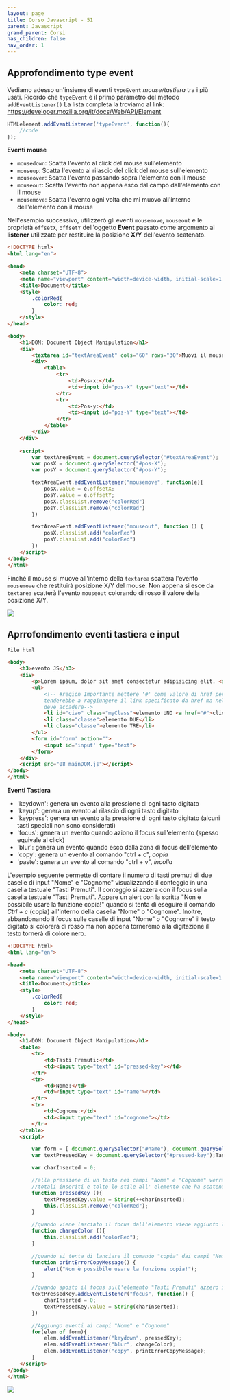 ```yaml
---
layout: page
title: Corso Javascript - 51
parent: Javascript
grand_parent: Corsi
has_children: false
nav_order: 1
---
```


## Approfondimento type event

Vediamo adesso un'insieme di eventi `typeEvent` *mouse/tastiera* tra i più usati. Ricordo che `typeEvent` è il primo parametro del metodo `addEventListener()`
La lista completa la troviamo al link: https://developer.mozilla.org/it/docs/Web/API/Element

```js
HTMLelement.addEventListener('typeEvent', function(){
    //code
});
```

**Eventi mouse**<br>

- `mousedown`: Scatta l'evento al click del mouse sull'elemento
- `mouseup`: Scatta l'evento al rilascio del click del mouse sull'elemento
- `mouseover`: Scatta l'evento passando sopra l'elemento con il mouse
- `mouseout`: Scatta l'evento non appena esco dal campo dall'elemento con il mouse
- `mousemove`: Scatta l'evento ogni volta che mi muovo all'interno dell'elemento con il mouse

Nell'esempio successivo, utilizzerò gli eventi `mousemove`, `mouseout` e le proprietà `offsetX`, `offsetY` dell'oggetto **Event** passato come argomento al **listener** utilizzate per restituire la posizione **X/Y** dell'evento scatenato. 

```html
<!DOCTYPE html>
<html lang="en">

<head>
    <meta charset="UTF-8">
    <meta name="viewport" content="width=device-width, initial-scale=1.0">
    <title>Document</title>
    <style>
        .colorRed{
            color: red;
        }
    </style>
</head>

<body>
    <h1>DOM: Document Object Manipulation</h1>
    <div>
        <textarea id="textAreaEvent" cols="60" rows="30">Muovi il mouse all'interno di quest'area</textarea>
        <div>
            <table>
                <tr>
                    <td>Pos-x:</td>
                    <td><input id="pos-X" type="text"></td>
                </tr>
                <tr>
                    <td>Pos-y:</td>
                    <td><input id="pos-Y" type="text"></td>
                </tr>
            </table>
        </div>   
    </div>
    
    <script>
        var textAreaEvent = document.querySelector("#textAreaEvent");
        var posX = document.querySelector("#pos-X");
        var posY = document.querySelector("#pos-Y");

        textAreaEvent.addEventListener("mousemove", function(e){
            posX.value = e.offsetX;
            posY.value = e.offsetY;
            posX.classList.remove("colorRed")
            posY.classList.remove("colorRed")
        })

        textAreaEvent.addEventListener("mouseout", function () {
            posX.classList.add("colorRed")
            posY.classList.add("colorRed")
        })
    </script>
</body>
</html>
```

Finchè il mouse si muove all'interno della `textarea` scatterà l'evento `mousemove` che restituirà posizione X/Y del mouse. Non appena si esce da `textarea` scatterà l'evento `mouseout` colorando di rosso il valore della posizione X/Y.

![](./images/event-mousemove.gif)



## Aprrofondimento eventi tastiera e input

`File html`
```html
<body>
    <h3>evento JS</h3>
    <div>
        <p>Lorem ipsum, dolor sit amet consectetur adipisicing elit. <strong>Doloremque, modi?</strong></p>
        <ul>
            <!-- #region Importante mettere '#' come valore di href perchè evita il comportamento di default del link che come ricordiamo
            tenderebbe a raggiungere il link specificato da href ma nel caso di un bottone premuto voglio stabilirlo io cosa
            deve accadere-->
            <li id="ciao" class="myClass">elemento UNO <a href="#">click me</a></li>
            <li class="classe">elemento DUE</li>
            <li class="classe">elemento TRE</li>
        </ul>
        <form id='form' action="">
            <input id='input' type="text">
        </form>
    </div>
    <script src="08_mainDOM.js"></script>
</body>
</html>
```

**Eventi Tastiera**

- 'keydown': genera un evento alla pressione di ogni tasto digitato
- 'keyup': genera un evento al rilascio di ogni tasto digitato
- 'keypress': genera un evento alla pressione di ogni tasto digitato (alcuni tasti speciali non sono considerati) 
- 'focus': genera un evento quando aziono il focus sull'elemento (spesso equivale al click)
- 'blur': genera un evento quando esco dalla zona di focus dell'elemento
- 'copy': genera un evento al comando "ctrl + c", *copia*
- 'paste': genera un evento al comando "ctrl + v", *incolla*


L'esempio seguente permette di contare il numero di tasti premuti di due caselle di input "Nome" e "Cognome" visualizzando il conteggio in una casella testuale "Tasti Premuti". Il conteggio si azzera con il focus sulla casella testuale "Tasti Premuti". Appare un alert con la scritta "Non è possibile usare la funzione copia!" quando si tenta di eseguire il comando *Ctrl + c* (copia) all'interno della casella "Nome" o "Cognome". Inoltre, abbandonando il focus sulle caselle di input "Nome" o "Cognome" il testo digitato si colorerà di rosso ma non appena torneremo alla digitazione il testo tornerà di colore nero.

```html
<!DOCTYPE html>
<html lang="en">

<head>
    <meta charset="UTF-8">
    <meta name="viewport" content="width=device-width, initial-scale=1.0">
    <title>Document</title>
    <style>
        .colorRed{
            color: red;
        }
    </style>
</head>

<body>
    <h1>DOM: Document Object Manipulation</h1>
    <table>
        <tr>
            <td>Tasti Premuti:</td>
            <td><input type="text" id="pressed-key"></td>
        </tr>
        <tr>
            <td>Nome:</td>
            <td><input type="text" id="name"></td>
        </tr>
        <tr>
            <td>Cognome:</td>
            <td><input type="text" id="cognome"></td>
        </tr>
    </table>
    <script>

        var form = [ document.querySelector("#name"), document.querySelector("#cognome")]
        var textPressedKey = document.querySelector("#pressed-key");Tasti Premuti

        var charInserted = 0;

        //alla pressione di un tasto nei campi "Nome" e "Cognome" verrà aggiornato il conteggio dei caratteri
        //totali inseriti e tolto lo stile all' elemento che ha scatenato l'evento rimuovendo la classe "colorRed"
        function pressedKey (){
            textPressedKey.value = String(++charInserted);
            this.classList.remove("colorRed");
        }

        //quando viene lasciato il focus dall'elemento viene aggiunto lo stile tramite la classe "colorRed"
        function changeColor (){
            this.classList.add("colorRed");
        }

        //quando si tenta di lanciare il comando "copia" dai campi "Nome" e "Cognome" si genera un alert di errore
        function printErrorCopyMessage() {
            alert("Non è possibile usare la funzione copia!");
        }

        //quando sposto il focus sull'elemento "Tasti Premuti" azzero il conteggio
        textPressedKey.addEventListener("focus", function() {
            charInserted = 0;
            textPressedKey.value = String(charInserted);
        })

        //Aggiungo eventi ai campi "Nome" e "Cognome"
        for(elem of form){
            elem.addEventListener("keydown", pressedKey);
            elem.addEventListener("blur", changeColor);
            elem.addEventListener("copy", printErrorCopyMessage);
        }
    </script>
</body>
</html>
```

![](./images/event-keyboard.gif)




